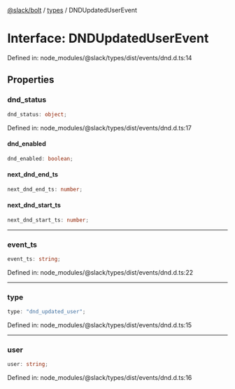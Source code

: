 [@slack/bolt](../../../../index.md) / [types](../index.md) / DNDUpdatedUserEvent

# Interface: DNDUpdatedUserEvent

Defined in: node\_modules/@slack/types/dist/events/dnd.d.ts:14

## Properties

### dnd\_status

```ts
dnd_status: object;
```

Defined in: node\_modules/@slack/types/dist/events/dnd.d.ts:17

#### dnd\_enabled

```ts
dnd_enabled: boolean;
```

#### next\_dnd\_end\_ts

```ts
next_dnd_end_ts: number;
```

#### next\_dnd\_start\_ts

```ts
next_dnd_start_ts: number;
```

***

### event\_ts

```ts
event_ts: string;
```

Defined in: node\_modules/@slack/types/dist/events/dnd.d.ts:22

***

### type

```ts
type: "dnd_updated_user";
```

Defined in: node\_modules/@slack/types/dist/events/dnd.d.ts:15

***

### user

```ts
user: string;
```

Defined in: node\_modules/@slack/types/dist/events/dnd.d.ts:16
